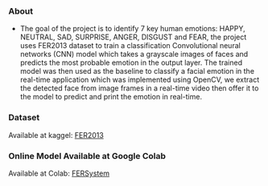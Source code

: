 ### About

- The goal of the project is to identify 7 key human emotions: HAPPY, NEUTRAL, SAD, SURPRISE, ANGER, DISGUST and FEAR, the project uses FER2013 dataset to train a classification Convolutional neural networks (CNN) model which takes a grayscale images of faces and predicts the most probable emotion in the output layer. The trained model was then used as the baseline to classify a facial emotion in the real-time application which was implemented using OpenCV, we extract the detected face from image frames in a real-time video then offer it to the model to predict and print the emotion in real-time.

### Dataset
Available at kaggel: [FER2013](https://www.kaggle.com/c/challenges-in-representation-learning-facial-expression-recognition-challenge/data)

### Online Model Available at Google Colab
Available at Colab: [FERSystem](https://colab.research.google.com/drive/1-2ski0YhOa4v0FZJcT1ifDwMY27JJTCI)